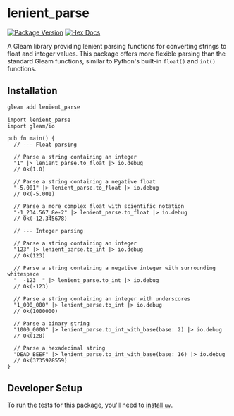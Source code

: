 # lenient_parse

[![Package Version](https://img.shields.io/hexpm/v/lenient_parse)](https://hex.pm/packages/lenient_parse)
[![Hex Docs](https://img.shields.io/badge/hex-docs-ffaff3)](https://hexdocs.pm/lenient_parse/)

A Gleam library providing lenient parsing functions for converting strings to float and integer values. This package offers more flexible parsing than the standard Gleam functions, similar to Python's built-in `float()` and `int()` functions.

## Installation


```sh
gleam add lenient_parse
```
```gleam
import lenient_parse
import gleam/io

pub fn main() {
  // --- Float parsing

  // Parse a string containing an integer
  "1" |> lenient_parse.to_float |> io.debug
  // Ok(1.0)

  // Parse a string containing a negative float
  "-5.001" |> lenient_parse.to_float |> io.debug
  // Ok(-5.001)

  // Parse a more complex float with scientific notation
  "-1_234.567_8e-2" |> lenient_parse.to_float |> io.debug
  // Ok(-12.345678)

  // --- Integer parsing

  // Parse a string containing an integer
  "123" |> lenient_parse.to_int |> io.debug
  // Ok(123)

  // Parse a string containing a negative integer with surrounding whitespace
  "  -123  " |> lenient_parse.to_int |> io.debug
  // Ok(-123)

  // Parse a string containing an integer with underscores
  "1_000_000" |> lenient_parse.to_int |> io.debug
  // Ok(1000000)

  // Parse a binary string
  "1000_0000" |> lenient_parse.to_int_with_base(base: 2) |> io.debug
  // Ok(128)

  // Parse a hexadecimal string
  "DEAD_BEEF" |> lenient_parse.to_int_with_base(base: 16) |> io.debug
  // Ok(3735928559)
}
```

## Developer Setup

To run the tests for this package, you'll need to [install `uv`](https://docs.astral.sh/uv/getting-started/installation/).
